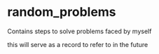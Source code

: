 # random_problems

Contains steps to solve problems faced by myself

this will serve as a record to refer to in the future
